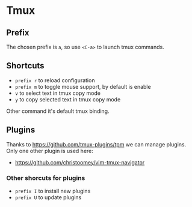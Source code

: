 # Tmux

## Prefix

The chosen prefix is `a`, so use `<C-a>` to launch tmux commands.

## Shortcuts

- `prefix r` to reload configuration
- `prefix m` to toggle mouse support, by default is enable
- `v` to select text in tmux copy mode
- `y` to copy selected text in tmux copy mode

Other command it's default tmux binding.

## Plugins

Thanks to https://github.com/tmux-plugins/tpm we can manage plugins.
Only one other plugin is used here:
- https://github.com/christoomey/vim-tmux-navigator

### Other shorcuts for plugins
- `prefix I` to install new plugins
- `prefix U` to update plugins
